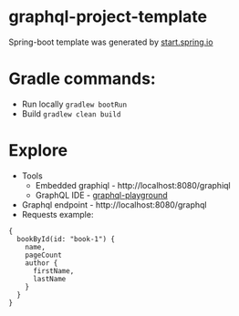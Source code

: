 # graphql-project-template

Spring-boot template was generated by [start.spring.io](https://start.spring.io/)

# Gradle commands:
* Run locally `gradlew bootRun`
* Build `gradlew clean build`

# Explore
* Tools
    * Embedded graphiql - http://localhost:8080/graphiql
    * GraphQL IDE - [graphql-playground](https://github.com/prisma/graphql-playground)
* Graphql endpoint - http://localhost:8080/graphql
* Requests example:
```
{
  bookById(id: "book-1") {
    name,
    pageCount
    author {
      firstName,
      lastName
    }
  }
}
```
